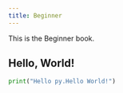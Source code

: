 ```yaml
---
title: Beginner
---
```


This is the Beginner book.

## Hello, World!

```py
print("Hello py.Hello World!")
```
